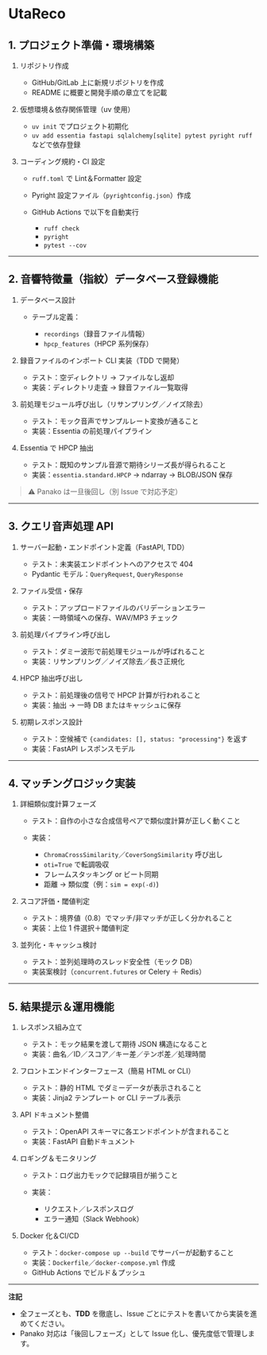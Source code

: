 # UtaReco

## 1. プロジェクト準備・環境構築

1. リポジトリ作成

   - GitHub/GitLab 上に新規リポジトリを作成
   - README に概要と開発手順の章立てを記載

2. 仮想環境＆依存関係管理（uv 使用）

   - `uv init` でプロジェクト初期化
   - `uv add essentia fastapi sqlalchemy[sqlite] pytest pyright ruff` などで依存登録

3. コーディング規約・CI 設定

   - `ruff.toml` で Lint＆Formatter 設定
   - Pyright 設定ファイル（`pyrightconfig.json`）作成
   - GitHub Actions で以下を自動実行

     - `ruff check`
     - `pyright`
     - `pytest --cov`

---

## 2. 音響特徴量（指紋）データベース登録機能

1. データベース設計

   - テーブル定義：

     - `recordings`（録音ファイル情報）
     - `hpcp_features`（HPCP 系列保存）

2. 録音ファイルのインポート CLI 実装（TDD で開発）

   - テスト：空ディレクトリ → ファイルなし返却
   - 実装：ディレクトリ走査 → 録音ファイル一覧取得

3. 前処理モジュール呼び出し（リサンプリング／ノイズ除去）

   - テスト：モック音声でサンプルレート変換が通ること
   - 実装：Essentia の前処理パイプライン

4. Essentia で HPCP 抽出

   - テスト：既知のサンプル音源で期待シリーズ長が得られること
   - 実装：`essentia.standard.HPCP` → ndarray → BLOB/JSON 保存

> ⚠️ Panako は一旦後回し（別 Issue で対応予定）

---

## 3. クエリ音声処理 API

1. サーバー起動・エンドポイント定義（FastAPI, TDD）

   - テスト：未実装エンドポイントへのアクセスで 404
   - Pydantic モデル：`QueryRequest`, `QueryResponse`

2. ファイル受信・保存

   - テスト：アップロードファイルのバリデーションエラー
   - 実装：一時領域への保存、WAV/MP3 チェック

3. 前処理パイプライン呼び出し

   - テスト：ダミー波形で前処理モジュールが呼ばれること
   - 実装：リサンプリング／ノイズ除去／長さ正規化

4. HPCP 抽出呼び出し

   - テスト：前処理後の信号で HPCP 計算が行われること
   - 実装：抽出 → 一時 DB またはキャッシュに保存

5. 初期レスポンス設計

   - テスト：空候補で `{candidates: [], status: "processing"}` を返す
   - 実装：FastAPI レスポンスモデル

---

## 4. マッチングロジック実装

1. 詳細類似度計算フェーズ

   - テスト：自作の小さな合成信号ペアで類似度計算が正しく動くこと
   - 実装：

     - `ChromaCrossSimilarity`／`CoverSongSimilarity` 呼び出し
     - `oti=True` で転調吸収
     - フレームスタッキング or ビート同期
     - 距離 → 類似度（例：`sim = exp(-d)`)

2. スコア評価・閾値判定

   - テスト：境界値（0.8）でマッチ/非マッチが正しく分かれること
   - 実装：上位 1 件選択＋閾値判定

3. 並列化・キャッシュ検討

   - テスト：並列処理時のスレッド安全性（モック DB）
   - 実装案検討（`concurrent.futures` or Celery ＋ Redis）

---

## 5. 結果提示＆運用機能

1. レスポンス組み立て

   - テスト：モック結果を渡して期待 JSON 構造になること
   - 実装：曲名／ID／スコア／キー差／テンポ差／処理時間

2. フロントエンドインターフェース（簡易 HTML or CLI）

   - テスト：静的 HTML でダミーデータが表示されること
   - 実装：Jinja2 テンプレート or CLI テーブル表示

3. API ドキュメント整備

   - テスト：OpenAPI スキーマに各エンドポイントが含まれること
   - 実装：FastAPI 自動ドキュメント

4. ロギング＆モニタリング

   - テスト：ログ出力モックで記録項目が揃うこと
   - 実装：

     - リクエスト／レスポンスログ
     - エラー通知（Slack Webhook）

5. Docker 化＆CI/CD

   - テスト：`docker-compose up --build` でサーバーが起動すること
   - 実装：`Dockerfile`／`docker-compose.yml` 作成
   - GitHub Actions でビルド＆プッシュ

---

**注記**

- 全フェーズとも、**TDD** を徹底し、Issue ごとにテストを書いてから実装を進めてください。
- Panako 対応は「後回しフェーズ」として Issue 化し、優先度低で管理します。
